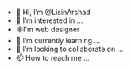 - 👋 Hi, I’m @LisinArshad
- 👀 I’m interested in ...
- 🕸️I'm web designer
- 🌱 I’m currently learning ...
- 💞️ I’m looking to collaborate on ...
- 📫 How to reach me ...

<!---
LisinArshad/LisinArshad is a ✨ special ✨ repository because its `README.md` (this file) appears on your GitHub profile.
You can click the Preview link to take a look at your changes.
--->
